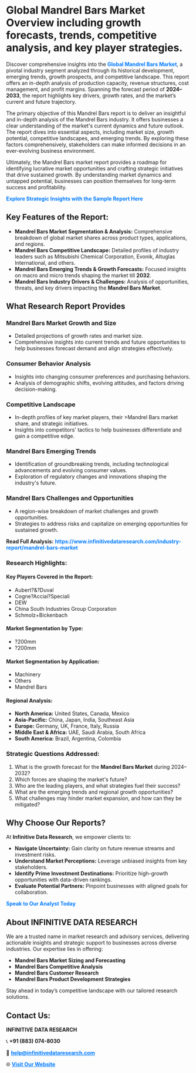 <h1>Global Mandrel Bars Market Overview including growth forecasts, trends, competitive analysis, and key player strategies.</h1>
<p>
Discover comprehensive insights into the 
<a href="https://www.infinitivedataresearch.com/industry-report/mandrel-bars-market" rel="dofollow" style="color: #007BFF; text-decoration: none;"><strong>Global Mandrel Bars Market</strong></a>, a pivotal industry segment analyzed through its historical development, emerging trends, growth prospects, and competitive landscape. This report offers an in-depth analysis of production capacity, revenue structures, cost management, and profit margins. Spanning the forecast period of <strong>2024–2033</strong>, the report highlights key drivers, growth rates, and the market’s current and future trajectory.
</p>
<p>
The primary objective of this Mandrel Bars report is to deliver an insightful and in-depth analysis of the Mandrel Bars industry. It offers businesses a clear understanding of the market's current dynamics and future outlook. The report dives into essential aspects, including market size, growth potential, competitive landscapes, and emerging trends. By exploring these factors comprehensively, stakeholders can make informed decisions in an ever-evolving business environment.
</p>
<p>
Ultimately, the Mandrel Bars market report provides a roadmap for identifying lucrative market opportunities and crafting strategic initiatives that drive sustained growth. By understanding market dynamics and untapped potential, businesses can position themselves for long-term success and profitability.
</p>
<p>
<a href="https://www.infinitivedataresearch.com/request-sample/reportId=103251" style="color: #007BFF; text-decoration: none;"><strong>Explore Strategic Insights with the Sample Report Here</strong></a>
</p>

<h2>Key Features of the Report:</h2>
<ul>
<li><strong>Mandrel Bars Market Segmentation & Analysis:</strong> Comprehensive breakdown of global market shares across product types, applications, and regions.</li>
<li><strong>Mandrel Bars Competitive Landscape:</strong> Detailed profiles of industry leaders such as Mitsubishi Chemical Corporation, Evonik, Altuglas International, and others.</li>
<li><strong>Mandrel Bars Emerging Trends & Growth Forecasts:</strong> Focused insights on macro and micro trends shaping the market till <strong>2032</strong>.</li>
<li><strong>Mandrel Bars Industry Drivers & Challenges:</strong> Analysis of opportunities, threats, and key drivers impacting the <strong>Mandrel Bars Market</strong>.</li>
</ul>

<h2>What Research Report Provides</h2>
<h3>Mandrel Bars Market Growth and Size</h3>
<ul>
<li>Detailed projections of growth rates and market size.</li>
<li>Comprehensive insights into current trends and future opportunities to help businesses forecast demand and align strategies effectively.</li>
</ul>

<h3>Consumer Behavior Analysis</h3>
<ul>
<li>Insights into changing consumer preferences and purchasing behaviors.</li>
<li>Analysis of demographic shifts, evolving attitudes, and factors driving decision-making.</li>
</ul>

<h3>Competitive Landscape</h3>
<ul>
<li>In-depth profiles of key market players, their >Mandrel Bars market share, and strategic initiatives.</li>
<li>Insights into competitors' tactics to help businesses differentiate and gain a competitive edge.</li>
</ul>

<h3>Mandrel Bars Emerging Trends</h3>
<ul>
<li>Identification of groundbreaking trends, including technological advancements and evolving consumer values.</li>
<li>Exploration of regulatory changes and innovations shaping the industry's future.</li>
</ul>

<h3>Mandrel Bars Challenges and Opportunities</h3>
<ul>
<li>A region-wise breakdown of market challenges and growth opportunities.</li>
<li>Strategies to address risks and capitalize on emerging opportunities for sustained growth.</li>
</ul>
<p><strong>Read Full Analysis:</strong> <a href="https://www.infinitivedataresearch.com/industry-report/mandrel-bars-market" rel="dofollow" style="color: #007BFF; text-decoration: none;"><strong>https://www.infinitivedataresearch.com/industry-report/mandrel-bars-market</strong></a></p>
<h3>Research Highlights:</h3>
<h4>Key Players Covered in the Report:</h4>
<ul><li>Aubert?&amp;?Duval</li><li>Cogne?Acciai?Speciali</li><li>DEW</li><li>China South Industries Group Corporation</li><li>Schmolz+Bickenbach</li></ul>
<h4>Market Segmentation by Type:</h4>
<ul><li>?200mm</li><li>?200mm</li></ul>
<h4>Market Segmentation by Application:</h4>
<ul><li>Machinery</li><li>Others</li><li>Mandrel Bars</li></ul>

<h4>Regional Analysis:</h4>
<ul>
<li><strong>North America:</strong> United States, Canada, Mexico</li>
<li><strong>Asia-Pacific:</strong> China, Japan, India, Southeast Asia</li>
<li><strong>Europe:</strong> Germany, UK, France, Italy, Russia</li>
<li><strong>Middle East & Africa:</strong> UAE, Saudi Arabia, South Africa</li>
<li><strong>South America:</strong> Brazil, Argentina, Colombia</li>
</ul>

<h3>Strategic Questions Addressed:</h3>
<ol>
<li>What is the growth forecast for the <strong>Mandrel Bars Market</strong> during 2024–2032?</li>
<li>Which forces are shaping the market's future?</li>
<li>Who are the leading players, and what strategies fuel their success?</li>
<li>What are the emerging trends and regional growth opportunities?</li>
<li>What challenges may hinder market expansion, and how can they be mitigated?</li>
</ol>

<h2>Why Choose Our Reports?</h2>
<p>At <strong>Infinitive Data Research</strong>, we empower clients to:</p>
<ul>
<li><strong>Navigate Uncertainty:</strong> Gain clarity on future revenue streams and investment risks.</li>
<li><strong>Understand Market Perceptions:</strong> Leverage unbiased insights from key stakeholders.</li>
<li><strong>Identify Prime Investment Destinations:</strong> Prioritize high-growth opportunities with data-driven rankings.</li>
<li><strong>Evaluate Potential Partners:</strong> Pinpoint businesses with aligned goals for collaboration.</li>
</ul>
<p><a href="https://www.infinitivedataresearch.com/industry-report/mandrel-bars-market" rel="dofollow" style="color: #007BFF; text-decoration: none;"><strong>Speak to Our Analyst Today</strong></a></p>

<h2>About INFINITIVE DATA RESEARCH</h2>
<p>We are a trusted name in market research and advisory services, delivering actionable insights and strategic support to businesses across diverse industries. Our expertise lies in offering:</p>
<ul>
<li><strong>Mandrel Bars Market Sizing and Forecasting</strong></li>
<li><strong>Mandrel Bars Competitive Analysis</strong></li>
<li><strong>Mandrel Bars Customer Research</strong></li>
<li><strong>Mandrel Bars Product Development Strategies</strong></li>
</ul>
<p>Stay ahead in today’s competitive landscape with our tailored research solutions.</p>

<h2>Contact Us:</h2>
<p><strong>INFINITIVE DATA RESEARCH</strong></p>
<p>📞 <strong>+91 (883) 074-8030</strong></p>
<p>📧 <strong><a href="mailto:help@infinitivedataresearch.com" style="color: #007BFF;">help@infinitivedataresearch.com</a></strong></p>
<p>🌐 <strong><a href="https://www.infinitivedataresearch.com" rel="dofollow" style="color: #007BFF;">Visit Our Website</a></strong></p>